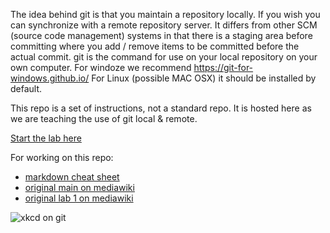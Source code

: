 The idea behind git is that you maintain a repository locally. If you wish you can synchronize with a remote repository server. It differs from other SCM (source code management) systems in that there is a staging area before committing where you add / remove items to be committed before the actual commit.
git is the command for use on your local repository on your own computer. For windoze we recommend https://git-for-windows.github.io/  For Linux (possible MAC OSX)  it should be installed by default.

This repo is a set of instructions, not a standard repo.  It is hosted here as we are teaching the use of git local & remote.

[Start the lab here](master/Labtext1.md)

For working on this repo:
* [markdown cheat sheet](https://github.com/adam-p/markdown-here/wiki/Markdown-Cheatsheet)
* [original main on mediawiki](http://wiki.pcampbell.profweb.ca/index.php/Using_git)
* [original lab 1 on mediawiki](http://wiki.pcampbell.profweb.ca/index.php/Introductory_Git_Lab)

![xkcd on git](https://imgs.xkcd.com/comics/git_2x.png)